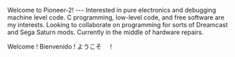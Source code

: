 Welcome to Pioneer-2! ---
Interested in pure electronics and debugging machine level code. C programming, low-level code, and  free  software are my interests.
Looking to collaborate on programming for sorts of Dreamcast and Sega Saturn mods. Currently in the middle of hardware repairs.

 Welcome !
 Bienvenido !
 ようこそ　！
<!---
Mag-Aegis/Mag-Aegis is a ✨ special ✨ repository because its `README.md` (this file) appears on your GitHub profile.
You can click the Preview link to take a look at your changes.
--->
